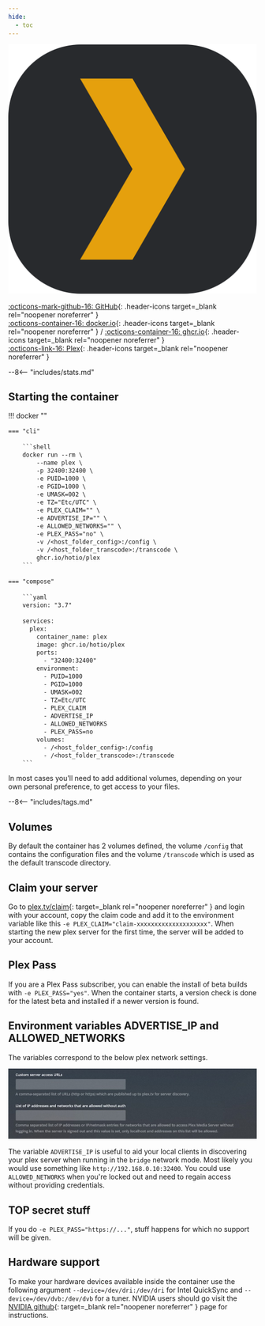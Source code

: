 ```yaml
---
hide:
  - toc
---
```


<div class="image-logo"><img src="/img/image-logos/plex.svg" alt="logo"></div>

[:octicons-mark-github-16: GitHub](https://github.com/hotio/plex){: .header-icons target=_blank rel="noopener noreferrer" }  
[:octicons-container-16: docker.io](https://hub.docker.com/r/hotio/plex){: .header-icons target=_blank rel="noopener noreferrer" }
 / [:octicons-container-16: ghcr.io](https://github.com/orgs/hotio/packages/container/package/plex){: .header-icons target=_blank rel="noopener noreferrer" }  
[:octicons-link-16: Plex](https://www.plex.tv){: .header-icons target=_blank rel="noopener noreferrer" }  

--8<-- "includes/stats.md"

## Starting the container

!!! docker ""

    === "cli"

        ```shell
        docker run --rm \
            --name plex \
            -p 32400:32400 \
            -e PUID=1000 \
            -e PGID=1000 \
            -e UMASK=002 \
            -e TZ="Etc/UTC" \
            -e PLEX_CLAIM="" \
            -e ADVERTISE_IP="" \
            -e ALLOWED_NETWORKS="" \
            -e PLEX_PASS="no" \
            -v /<host_folder_config>:/config \
            -v /<host_folder_transcode>:/transcode \
            ghcr.io/hotio/plex
        ```

    === "compose"

        ```yaml
        version: "3.7"

        services:
          plex:
            container_name: plex
            image: ghcr.io/hotio/plex
            ports:
              - "32400:32400"
            environment:
              - PUID=1000
              - PGID=1000
              - UMASK=002
              - TZ=Etc/UTC
              - PLEX_CLAIM
              - ADVERTISE_IP
              - ALLOWED_NETWORKS
              - PLEX_PASS=no
            volumes:
              - /<host_folder_config>:/config
              - /<host_folder_transcode>:/transcode
        ```

In most cases you'll need to add additional volumes, depending on your own personal preference, to get access to your files.

--8<-- "includes/tags.md"

## Volumes

By default the container has 2 volumes defined, the volume `/config` that contains the configuration files and the volume `/transcode` which is used as the default transcode directory.

## Claim your server

Go to [plex.tv/claim](https://www.plex.tv/claim){: target=_blank rel="noopener noreferrer" } and login with your account, copy the claim code and add it to the environment variable like this `-e PLEX_CLAIM="claim-xxxxxxxxxxxxxxxxxxxx"`. When starting the new plex server for the first time, the server will be added to your account.

## Plex Pass

If you are a Plex Pass subscriber, you can enable the install of beta builds with `-e PLEX_PASS="yes"`. When the container starts, a version check is done for the latest beta and installed if a newer version is found.

## Environment variables ADVERTISE_IP and ALLOWED_NETWORKS

The variables correspond to the below plex network settings.

![Plex settings](/img/plex_settings.png "Plex settings")

The variable `ADVERTISE_IP` is useful to aid your local clients in discovering your plex server when running in the `bridge` network mode. Most likely you would use something like `http://192.168.0.10:32400`. You could use `ALLOWED_NETWORKS` when you're locked out and need to regain access without providing credentials.

## TOP secret stuff

If you do `-e PLEX_PASS="https://..."`, stuff happens for which no support will be given.

## Hardware support

To make your hardware devices available inside the container use the following argument `--device=/dev/dri:/dev/dri` for Intel QuickSync and `--device=/dev/dvb:/dev/dvb` for a tuner. NVIDIA users should go visit the [NVIDIA github](https://github.com/NVIDIA/nvidia-docker){: target=_blank rel="noopener noreferrer" } page for instructions.
